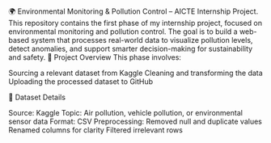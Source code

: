 🌍 Environmental Monitoring & Pollution Control – AICTE Internship Project. This repository contains the first phase of my internship project, focused on environmental monitoring and pollution control. The goal is to build a web-based system that processes real-world data to visualize pollution levels, detect anomalies, and support smarter decision-making for sustainability and safety. 📌 Project Overview This phase involves:

Sourcing a relevant dataset from Kaggle
Cleaning and transforming the data
Uploading the processed dataset to GitHub

📁 Dataset Details

Source: Kaggle
Topic: Air pollution, vehicle pollution, or environmental sensor data
Format: CSV
Preprocessing:
Removed null and duplicate values
Renamed columns for clarity
Filtered irrelevant rows
